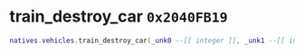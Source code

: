 # train_destroy_car `0x2040FB19`

```lua
natives.vehicles.train_destroy_car(_unk0 --[[ integer ]], _unk1 --[[ integer ]])
```